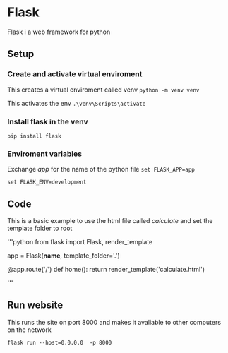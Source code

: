 # Flask

Flask i a web framework for python

## Setup
### Create and activate virtual enviroment
This creates a virtual enviroment called venv
`python -m venv venv`

This activates the env
`.\venv\Scripts\activate`

### Install flask in the venv

`pip install flask`

### Enviroment variables
Exchange *app* for the name of the python file
`set FLASK_APP=app`

`set FLASK_ENV=development`


## Code
This is a basic example to use the html file called *calculate* and set the template folder to root

'''python
from flask import Flask, render_template

app = Flask(__name__, template_folder='.')

@app.route('/')
def home():
    return render_template('calculate.html')

'''


## Run website
This runs the site on port 8000 and makes it avaliable to other computers on the network

`flask run --host=0.0.0.0  -p 8000`


